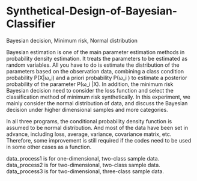# Synthetical-Design-of-Bayesian-Classifier
Bayesian decision, Minimum risk, Normal distribution

Bayesian estimation is one of the main parameter estimation methods in probability density estimation. It treats the parameters to be estimated as random variables. All you have to do is estimate the distribution of the parameters based on the observation data, combining a class condition probability P(X|ω_i) and a priori probability P(ω_i ) to estimate a posterior probability of the parameter P(ω_i |X). 
In addition, the minimum risk Bayesian decision need to consider the loss function and select the classification method of minimum risk synthetically. 
In this experiment, we mainly consider the normal distribution of data, and discuss the Bayesian decision under higher dimensional samples and more categories.

In all three programs, the conditional probability density function is assumed to be normal distribution. And most of the data have been set in advance, including loss, average, variance, covariance matrix, etc. Therefore, some improvement is still required if the codes need to be used in some other cases as a function.

data_process1 is for one-dimensional, two-class sample data.
data_process2 is for two-dimensional, two-class sample data.
data_process3 is for two-dimensional, three-class sample data.
